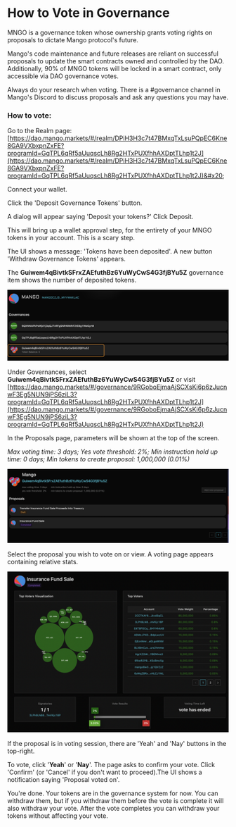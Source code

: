 # How to Vote in Governance

MNGO is a governance token whose ownership grants voting rights on proposals to dictate Mango protocol's future.&#x20;

Mango's code maintenance and future releases are reliant on successful proposals to update the smart contracts owned and controlled by the DAO. Additionally, 90% of MNGO tokens will be locked in a smart contract, only accessible via DAO governance votes.&#x20;

Always do your research when voting. There is a #governance channel in Mango's Discord to discuss proposals and ask any questions you may have.&#x20;

### &#x20;How to vote:&#x20;

Go to the Realm page: [https://dao.mango.markets/#/realm/DPiH3H3c7t47BMxqTxLsuPQpEC6Kne8GA9VXbxpnZxFE?programId=GqTPL6qRf5aUuqscLh8Rg2HTxPUXfhhAXDptTLhp1t2J](https://dao.mango.markets/#/realm/DPiH3H3c7t47BMxqTxLsuPQpEC6Kne8GA9VXbxpnZxFE?programId=GqTPL6qRf5aUuqscLh8Rg2HTxPUXfhhAXDptTLhp1t2J)&#x20;

&#x20;Connect your wallet.&#x20;

Click the 'Deposit Governance Tokens' button.

A dialog will appear saying 'Deposit your tokens?' Click Deposit.

This will bring up a wallet approval step, for the entirety of your MNGO tokens in your account. This is a scary step.

The UI shows a message: 'Tokens have been deposited'. A new button 'Withdraw Governance Tokens' appears.&#x20;

The **Guiwem4qBivtkSFrxZAEfuthBz6YuWyCwS4G3fjBYu5Z** governance item shows the number of deposited tokens.

![](../.gitbook/assets/screen-shot-2021-08-08-at-3.00.21-pm.png)

Under Governances, select **Guiwem4qBivtkSFrxZAEfuthBz6YuWyCwS4G3fjBYu5Z** or visit [https://dao.mango.markets/#/governance/9RGoboEjmaAjSCXsKi6p6zJucnwF3Eg5NUN9jPS6ziL3?programId=GqTPL6qRf5aUuqscLh8Rg2HTxPUXfhhAXDptTLhp1t2J](https://dao.mango.markets/#/governance/9RGoboEjmaAjSCXsKi6p6zJucnwF3Eg5NUN9jPS6ziL3?programId=GqTPL6qRf5aUuqscLh8Rg2HTxPUXfhhAXDptTLhp1t2J)

In the Proposals page,  parameters will be shown at the top of the screen.&#x20;

_Max voting time: 3 days; Yes vote threshold: 2%; Min instruction hold up time: 0 days; Min tokens to create proposal: 1,000,000 (0.01%)_

![](../.gitbook/assets/screen-shot-2021-08-08-at-3.03.53-pm.png)

Select the proposal you wish to vote on or view. A voting page appears containing relative stats.&#x20;

![](../.gitbook/assets/screen-shot-2021-08-08-at-10.39.47-pm.png)

If the proposal is in voting session,  there are 'Yeah' and 'Nay' buttons in the top-right.&#x20;

To vote, click '**Yeah**' or '**Nay**'. The page asks to confirm your vote. Click 'Confirm' (or 'Cancel' if you don't want to proceed).The UI shows a notification saying 'Proposal voted on'.&#x20;

You're done. Your tokens are in the governance system for now. You can withdraw them, but if you withdraw them before the vote is complete it will also withdraw your vote. After the vote completes you can withdraw your tokens without affecting your vote.&#x20;
